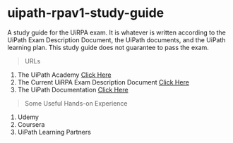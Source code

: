 # uipath-rpav1-study-guide
A study guide for the UiRPA exam. It is whatever is written according to the UiPath Exam Description Document, the UiPath documents, and the UiPath learning plan. This study guide does not guarantee to pass the exam.
<br/>
> URLs
1. The UiPath Academy [Click Here](https://academy.uipath.com)
2. The Current UiRPA Exam Description Document [Click Here](https://uipath.com/learning/certification/UCP-UiRPA-ExamDescription)
3. The UiPath Documentation [Click Here](https://docs.uipath.com)

> Some Useful Hands-on Experience
1. Udemy
2. Coursera
3. UiPath Learning Partners
